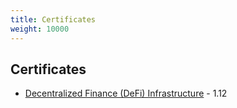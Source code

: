 ```yaml
---
title: Certificates
weight: 10000
---
```


## Certificates

- [Decentralized Finance (DeFi) Infrastructure](https://coursera.org/share/ab3750f77dee34a03509f7f4db06437a) - 1.12